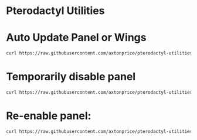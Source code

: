# Pterodactyl Utilities

# Auto Update Panel or Wings
```sh
curl https://raw.githubusercontent.com/axtonprice/pterodactyl-utilities/main/pterodactyl-update.sh | sh
```

# Temporarily disable panel
```sh
curl https://raw.githubusercontent.com/axtonprice/pterodactyl-utilities/main/disable-panel.sh | sh
```

# Re-enable panel:
```sh
curl https://raw.githubusercontent.com/axtonprice/pterodactyl-utilities/main/enable-panel.sh | sh
```

